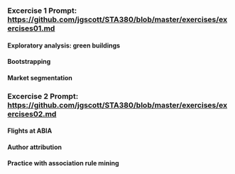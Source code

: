 
### Excercise 1 Prompt: https://github.com/jgscott/STA380/blob/master/exercises/exercises01.md
#### Exploratory analysis: green buildings
#### Bootstrapping
#### Market segmentation
 
 
### Excercise 2 Prompt: https://github.com/jgscott/STA380/blob/master/exercises/exercises02.md
#### Flights at ABIA
#### Author attribution
#### Practice with association rule mining
